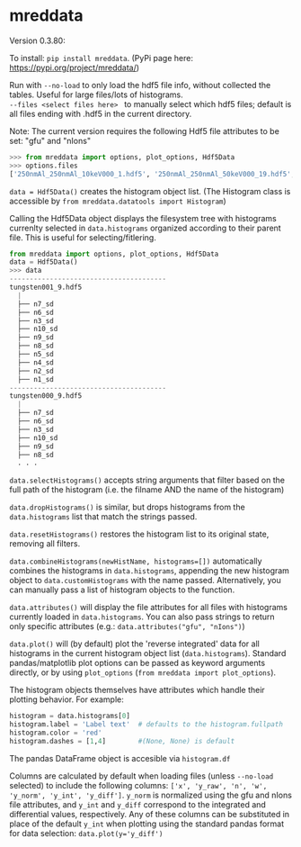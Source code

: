 # mreddata

Version 0.3.80:

To install: `pip install mreddata`. (PyPi page here: https://pypi.org/project/mreddata/)

Run with `--no-load` to only load the hdf5 file info, without collected the tables. Useful for large files/lots of histograms.  
`--files <select files here> ` to manually select which hdf5 files; default is all files ending with .hdf5 in the current directory. 

Note: The current version requires the following Hdf5 file attributes to be set: "gfu" and "nIons"

```python
>>> from mreddata import options, plot_options, Hdf5Data
>>> options.files
['250nmAl_250nmAl_10keV000_1.hdf5', '250nmAl_250nmAl_50keV000_19.hdf5', '250nmAl_250nmAu_10keV000_1.hdf5', '250nmAl_250nmAu_50keV000_19.hdf5', '250nmAl_250nmCo_10keV000_1.hdf5', '250nmAl_250nmCo_50keV000_4.hdf5', '250nmAl_250nmCu_10keV000_1.hdf5', '250nmAl_250nmCu_50keV000_19.hdf5', '250nmAl_250nmRu_10keV000_1.hdf5', '250nmAl_250nmRu_50keV000_19.hdf5', '250nmAl_250nmW_10keV000_1.hdf5', '250nmAl_250nmW_50keV000_19.hdf5', '250nmAu_250nmAl_10keV000_1.hdf5', '250nmAu_250nmAl_50keV000_19.hdf5', '250nmCo_250nmAl_10keV000_1.hdf5', '250nmCo_250nmAl_50keV000_19.hdf5', '250nmCo_250nmCu_50keV000_19.hdf5', '250nmCu_250nmAl_10keV000_1.hdf5', '250nmCu_250nmAl_50keV000_19.hdf5', '250nmCu_250nmCo_10keV000_2.hdf5', '250nmCu_250nmCo_50keV000_19.hdf5', '250nmCu_250nmCu_10keV000_3.hdf5', '250nmCu_250nmCu_50keV000_19.hdf5', '250nmRu_250nmAl_10keV000_1.hdf5', '250nmRu_250nmAl_50keV000_19.hdf5', '250nmW_250nmAl_10keV000_1.hdf5', '250nmW_250nmAl_50keV000_19.hdf5']
```

`data = Hdf5Data()` creates the histogram object list. (The Histogram class is accessible by `from mreddata.datatools import Histogram`)

Calling the Hdf5Data object displays the filesystem tree with histograms currenlty selected in `data.histograms` organized according to their parent file. This is useful for selecting/fitlering.

```python
from mreddata import options, plot_options, Hdf5Data
data = Hdf5Data()
>>> data
---------------------------------------
tungsten001_9.hdf5
  |
  ├── n7_sd
  ├── n6_sd
  ├── n3_sd
  ├── n10_sd
  ├── n9_sd
  ├── n8_sd
  ├── n5_sd
  ├── n4_sd
  ├── n2_sd
  ├── n1_sd
---------------------------------------
tungsten000_9.hdf5
  |
  ├── n7_sd
  ├── n6_sd
  ├── n3_sd
  ├── n10_sd
  ├── n9_sd
  ├── n8_sd
  . . . 
```

`data.selectHistograms()` accepts string arguments that filter based on the full path of the histogram (i.e. the filname AND the name of the histogram)

`data.dropHistograms()` is similar, but drops histograms from the `data.histograms` list that match the strings passed. 

`data.resetHistograms()` restores the histogram list to its original state, removing all filters. 

`data.combineHistograms(newHistName, histograms=[])` automatically combines the histograms in `data.histograms`, appending the new histogram object to `data.customHistograms` with the name passed. Alternatively, you can manually pass a list of histogram objects to the function.  

`data.attributes()` will display the file attributes for all files with histograms currently loaded in `data.histograms`. You can also pass strings to return only specific attributes (e.g.: `data.attributes("gfu", "nIons")`)

`data.plot()` will (by default) plot the 'reverse integrated' data for all histograms in the current histogram object list (`data.histograms`). Standard pandas/matplotlib plot options can be passed as keyword arguments directly, or by using `plot_options` (`from mreddata import plot_options`). 

The histogram objects themselves have attributes which handle their plotting behavior. For example:

```python
histogram = data.histograms[0]
histogram.label = 'Label text'  # defaults to the histogram.fullpath
histogram.color = 'red'
histogram.dashes = [1,4] 		#(None, None) is default
```

The pandas DataFrame object is accesible via `histogram.df`

Columns are calculated by default when loading files (unless `--no-load` selected) to include the following columns: `['x', 'y_raw', 'n', 'w', 'y_norm', 'y_int', 'y_diff']`. 
`y_norm` is normalized using the gfu and nIons file attributes, and `y_int` and `y_diff` correspond to the integrated and differential values, respectively. Any of these columns can be substituted in place of the default `y_int` when plotting using the standard pandas format for data selection: `data.plot(y='y_diff')`
